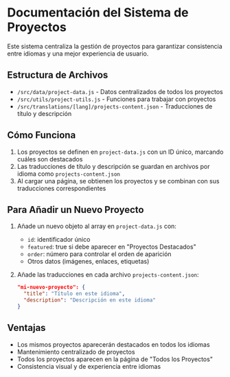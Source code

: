 # Documentación del Sistema de Proyectos

Este sistema centraliza la gestión de proyectos para garantizar consistencia entre idiomas y una mejor experiencia de usuario.

## Estructura de Archivos

- `/src/data/project-data.js` - Datos centralizados de todos los proyectos
- `/src/utils/project-utils.js` - Funciones para trabajar con proyectos
- `/src/translations/[lang]/projects-content.json` - Traducciones de título y descripción

## Cómo Funciona

1. Los proyectos se definen en `project-data.js` con un ID único, marcando cuáles son destacados
2. Las traducciones de título y descripción se guardan en archivos por idioma como `projects-content.json`
3. Al cargar una página, se obtienen los proyectos y se combinan con sus traducciones correspondientes

## Para Añadir un Nuevo Proyecto

1. Añade un nuevo objeto al array en `project-data.js` con:
   - `id`: identificador único
   - `featured`: true si debe aparecer en "Proyectos Destacados"
   - `order`: número para controlar el orden de aparición
   - Otros datos (imágenes, enlaces, etiquetas)

2. Añade las traducciones en cada archivo `projects-content.json`:
   ```json
   "mi-nuevo-proyecto": {
     "title": "Título en este idioma",
     "description": "Descripción en este idioma"
   }
   ```

## Ventajas

- Los mismos proyectos aparecerán destacados en todos los idiomas
- Mantenimiento centralizado de proyectos
- Todos los proyectos aparecen en la página de "Todos los Proyectos"
- Consistencia visual y de experiencia entre idiomas
